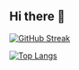 ## Hi there 👋

[![GitHub Streak](https://streak-stats.demolab.com?user=BillionDollarSohee&theme=dark)](https://git.io/streak-stats)

[![Top Langs](https://github-readme-stats.vercel.app/api/top-langs/?username=BillionDollarSohee&layout=compact&theme=dark)](https://github.com/anuraghazra/github-readme-stats)
